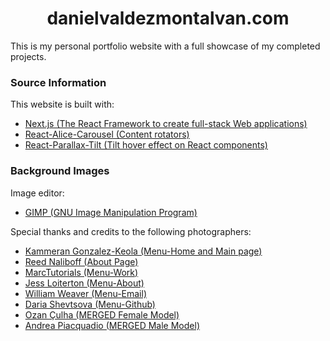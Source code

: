 <!-- markdownlint-disable MD033 -->
<h1 align="center">
    danielvaldezmontalvan.com
</h1>

This is my personal portfolio website with a full showcase of my completed projects.

### Source Information

This website is built with:

- [Next.js (The React Framework to create full-stack Web applications)](https://nextjs.org/)
- [React-Alice-Carousel (Content rotators)](https://www.npmjs.com/package/react-alice-carousel)
- [React-Parallax-Tilt (Tilt hover effect on React components)](https://www.npmjs.com/package/react-parallax-tilt)

### Background Images

Image editor:

- [GIMP (GNU Image Manipulation Program)](https://www.gimp.org/)

Special thanks and credits to the following photographers:

- [Kammeran Gonzalez-Keola (Menu-Home and Main page)](https://www.pexels.com/@kammeran-gonzalez-keola-3137381/)
- [Reed Naliboff (About Page)](https://unsplash.com/@reednaliboff)
- [MarcTutorials (Menu-Work)](https://www.pexels.com/@marctutorials-298692/)
- [Jess Loiterton (Menu-About)](https://www.pexels.com/@jess-vide/)
- [William Weaver (Menu-Email)](https://www.facebook.com/p/William-Weaver-Photography-100063581942068/)
- [Daria Shevtsova (Menu-Github)](https://unsplash.com/@daria_shevtsova)
- [Ozan Çulha (MERGED Female Model)](https://www.pexels.com/@ozanculha/)
- [Andrea Piacquadio (MERGED Male Model)](https://www.pexels.com/@olly/)
